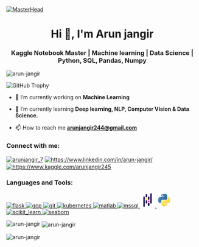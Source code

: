 [![MasterHead](https://www.netpremacy.com/wp-content/uploads/2020/09/Machine-Learning-One-Pager-Graphic-Website-Banner.png)]()
<h1 align="center">Hi 👋, I'm Arun jangir</h1>
<h3 align="center">Kaggle Notebook Master | Machine learning | Data Science | Python, SQL, Pandas, Numpy</h3>

<p align="left"> <img src="https://komarev.com/ghpvc/?username=arun-jangir&label=Profile%20views&color=0e75b6&style=flat" alt="arun-jangir" /> </p>

![GitHub Trophy](https://github-profile-trophy.vercel.app/?username=arun-jangir)


- 🔭 I’m currently working on **Machine Learning**

- 🌱 I’m currently learning **Deep learning, NLP, Computer Vision & Data Science.**

- 📫 How to reach me **arunjangir244@gmail.com**

<h3 align="left">Connect with me:</h3>
<p align="left">
<a href="https://twitter.com/arunjangir_7" target="blank"><img align="center" src="https://raw.githubusercontent.com/rahuldkjain/github-profile-readme-generator/master/src/images/icons/Social/twitter.svg" alt="arunjangir_7" height="30" width="40" /></a>
<a href="https://linkedin.com/in/https://www.linkedin.com/in/arun-jangir/" target="blank"><img align="center" src="https://raw.githubusercontent.com/rahuldkjain/github-profile-readme-generator/master/src/images/icons/Social/linked-in-alt.svg" alt="https://www.linkedin.com/in/arun-jangir/" height="30" width="40" /></a>
<a href="https://kaggle.com/https://www.kaggle.com/arunjangir245" target="blank"><img align="center" src="https://raw.githubusercontent.com/rahuldkjain/github-profile-readme-generator/master/src/images/icons/Social/kaggle.svg" alt="https://www.kaggle.com/arunjangir245" height="30" width="40" /></a>
</p>

<h3 align="left">Languages and Tools:</h3>
<p align="left"> <a href="https://flask.palletsprojects.com/" target="_blank" rel="noreferrer"> <img src="https://www.vectorlogo.zone/logos/pocoo_flask/pocoo_flask-icon.svg" alt="flask" width="40" height="40"/> </a> <a href="https://cloud.google.com" target="_blank" rel="noreferrer"> <img src="https://www.vectorlogo.zone/logos/google_cloud/google_cloud-icon.svg" alt="gcp" width="40" height="40"/> </a> <a href="https://git-scm.com/" target="_blank" rel="noreferrer"> <img src="https://www.vectorlogo.zone/logos/git-scm/git-scm-icon.svg" alt="git" width="40" height="40"/> </a> <a href="https://kubernetes.io" target="_blank" rel="noreferrer"> <img src="https://www.vectorlogo.zone/logos/kubernetes/kubernetes-icon.svg" alt="kubernetes" width="40" height="40"/> </a> <a href="https://www.mathworks.com/" target="_blank" rel="noreferrer"> <img src="https://upload.wikimedia.org/wikipedia/commons/2/21/Matlab_Logo.png" alt="matlab" width="40" height="40"/> </a> <a href="https://www.microsoft.com/en-us/sql-server" target="_blank" rel="noreferrer"> <img src="https://www.svgrepo.com/show/303229/microsoft-sql-server-logo.svg" alt="mssql" width="40" height="40"/> </a> <a href="https://pandas.pydata.org/" target="_blank" rel="noreferrer"> <img src="https://raw.githubusercontent.com/devicons/devicon/2ae2a900d2f041da66e950e4d48052658d850630/icons/pandas/pandas-original.svg" alt="pandas" width="40" height="40"/> </a> <a href="https://www.python.org" target="_blank" rel="noreferrer"> <img src="https://raw.githubusercontent.com/devicons/devicon/master/icons/python/python-original.svg" alt="python" width="40" height="40"/> </a> <a href="https://scikit-learn.org/" target="_blank" rel="noreferrer"> <img src="https://upload.wikimedia.org/wikipedia/commons/0/05/Scikit_learn_logo_small.svg" alt="scikit_learn" width="40" height="40"/> </a> <a href="https://seaborn.pydata.org/" target="_blank" rel="noreferrer"> <img src="https://seaborn.pydata.org/_images/logo-mark-lightbg.svg" alt="seaborn" width="40" height="40"/> </a> </p>

<p><img align="left" src="https://github-readme-stats.vercel.app/api/top-langs?username=arun-jangir&show_icons=true&locale=en&layout=compact" alt="arun-jangir" /></p>

<p>&nbsp;<img align="center" src="https://github-readme-stats.vercel.app/api?username=arun-jangir&show_icons=true&locale=en" alt="arun-jangir" /></p>

<p><img align="center" src="https://github-readme-streak-stats.herokuapp.com/?user=arun-jangir&" alt="arun-jangir" /></p>

